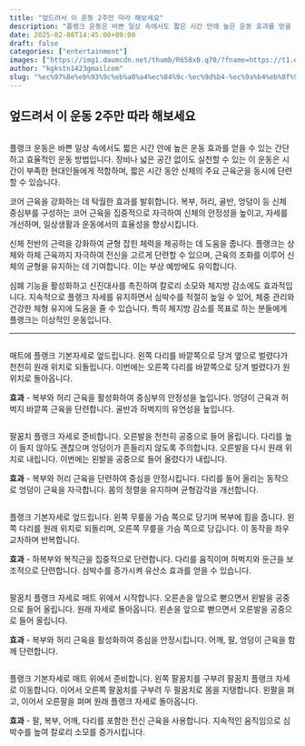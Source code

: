 ```yaml
---
title: "엎드려서 이 운동 2주만 따라 해보세요"
description: "플랭크 운동은 바쁜 일상 속에서도 짧은 시간 안에 높은 운동 효과를 얻을 수 있는 간단하고 효율적인 운동 방법입니다. 장비나 넓은 공간 없이도 실천할 수 있는 이 운동은 시간이 부족한 현대인들에게 적합하며, 짧은 시간 동안 신체의 주요 근육군을 동시에 단련할 수 있습니"
date: 2025-02-08T14:45:00+09:00
draft: false
categories: ["entertainment"]
images: ["https://img1.daumcdn.net/thumb/R658x0.q70/?fname=https://t1.daumcdn.net/news/202502/06/tenbody/20250206174912085qkiz.jpg", "https://t1.daumcdn.net/news/202502/06/tenbody/20250206174912374mnls.gif", "https://t1.daumcdn.net/news/202502/06/tenbody/20250206174912756sfaf.gif", "https://t1.daumcdn.net/news/202502/06/tenbody/20250206174913122dupy.gif", "https://t1.daumcdn.net/news/202502/06/tenbody/20250206174913831sicj.gif"]
author: "kgkstn1423gmailcom"
slug: "%ec%97%8e%eb%93%9c%eb%a0%a4%ec%84%9c-%ec%9d%b4-%ec%9a%b4%eb%8f%99-2%ec%a3%bc%eb%a7%8c-%eb%94%b0%eb%9d%bc-%ed%95%b4%eb%b3%b4%ec%84%b8%ec%9a%94-2"
---
```


<h2 >엎드려서 이 운동 2주만 따라 해보세요</h2> <figure ><img src="https://img1.daumcdn.net/thumb/R658x0.q70/?fname=https://t1.daumcdn.net/news/202502/06/tenbody/20250206174912085qkiz.jpg" alt=""/></figure> <p>플랭크 운동은 바쁜 일상 속에서도 짧은 시간 안에 높은 운동 효과를 얻을 수 있는 간단하고 효율적인 운동 방법입니다. 장비나 넓은 공간 없이도 실천할 수 있는 이 운동은 시간이 부족한 현대인들에게 적합하며, 짧은 시간 동안 신체의 주요 근육군을 동시에 단련할 수 있습니다.</p> <p>코어 근육을 강화하는 데 탁월한 효과를 발휘합니다. 복부, 허리, 골반, 엉덩이 등 신체 중심부를 구성하는 코어 근육을 집중적으로 자극하여 신체의 안정성을 높이고, 자세를 개선하며, 일상생활과 운동에서의 효율성을 향상시킵니다.</p> <p>신체 전반의 근력을 강화하여 균형 잡힌 체력을 제공하는 데 도움을 줍니다. 플랭크는 상체와 하체 근육까지 자극하여 전신을 고르게 단련할 수 있으며, 근육의 조화를 이루어 신체의 균형을 유지하는 데 기여합니다. 이는 부상 예방에도 유익합니다.</p> <p>심폐 기능을 활성화하고 신진대사를 촉진하여 칼로리 소모와 체지방 감소에도 효과적입니다. 지속적으로 플랭크 자세를 유지하면서 심박수를 적절히 높일 수 있어, 체중 관리와 건강한 체형 유지에 도움을 줄 수 있습니다. 특히 체지방 감소를 목표로 하는 분들에게 플랭크는 이상적인 운동입니다.</p> <hr /> <figure ><img src="https://t1.daumcdn.net/news/202502/06/tenbody/20250206174912374mnls.gif" alt=""/></figure> <p>매트에 플랭크 기본자세로 엎드립니다. 왼쪽 다리를 바깥쪽으로 당겨 옆으로 벌렸다가 천천히 원래 위치로 되돌립니다. 이번에는 오른쪽 다리를 바깥쪽으로 당겨 벌렸다가 원위치로 돌아옵니다.</p> <p><strong>효과</strong> - 복부와 허리 근육을 활성화하여 중심부의 안정성을 높입니다. 엉덩이 근육과 허벅지 바깥쪽 근육을 단련합니다. 골반과 허벅지의 유연성을 높입니다.</p> <figure ><img src="https://t1.daumcdn.net/news/202502/06/tenbody/20250206174912756sfaf.gif" alt=""/></figure> <p>팔꿈치 플랭크 자세로 준비합니다. 오른발을 천천히 공중으로 들어 올립니다. 다리를 높이 들지 않아도 괜찮으며 엉덩이가 흔들리지 않도록 주의합니다. 오른발을 다시 원래 위치로 내립니다. 이번에는 왼발을 공중으로 들어 올렸다가 내립니다.</p> <p><strong>효과</strong> - 복부와 허리 근육을 단련하여 중심을 안정시킵니다. 다리를 들어 올리는 동작으로 엉덩이 근육을 자극합니다. 몸의 정렬을 유지하며 균형감각을 개선합니다.</p> <figure ><img src="https://t1.daumcdn.net/news/202502/06/tenbody/20250206174913122dupy.gif" alt=""/></figure> <p>플랭크 기본자세로 엎드립니다. 왼쪽 무릎을 가슴 쪽으로 당기며 복부에 힘을 줍니다. 왼쪽 다리를 원래 위치로 되돌리며, 오른쪽 무릎을 가슴 쪽으로 당깁니다. 이 동작을 좌우 교차하며 반복합니다.</p> <p><strong>효과</strong> - 하복부와 복직근을 집중적으로 단련합니다. 다리를 움직이며 허벅지와 둔근을 보조적으로 단련합니다. 심박수를 증가시켜 유산소 효과를 얻을 수 있습니다.</p> <figure ><img src="https://t1.daumcdn.net/news/202502/06/tenbody/20250206174913831sicj.gif" alt=""/></figure> <p>팔꿈치 플랭크 자세로 매트 위에서 시작합니다. 오른손을 앞으로 뻗으면서 왼발을 공중으로 들어 올립니다. 원래 자세로 돌아옵니다. 왼손을 앞으로 뻗으면서 오른발을 공중으로 들어 올립니다.</p> <p><strong>효과</strong> - 복부와 허리 근육을 활성화하여 중심을 안정시킵니다. 어깨, 팔, 엉덩이 근육을 함께 단련합니다.</p> <figure ><img src="https://t1.daumcdn.net/news/202502/06/tenbody/20250206174914222ifdl.gif" alt=""/></figure> <p>플랭크 기본자세로 매트 위에서 준비합니다. 왼쪽 팔꿈치를 구부려 팔꿈치 플랭크 자세로 이동합니다. 이어서 오른쪽 팔꿈치를 구부려 두 팔꿈치로 몸을 지탱합니다. 왼팔을 펴고, 이어서 오른팔을 펴며 원래 플랭크 자세로 돌아옵니다.</p> <p><strong>효과</strong> - 팔, 복부, 어깨, 다리를 포함한 전신 근육을 사용합니다. 지속적인 움직임으로 심박수를 높여 칼로리 소모를 증가시킵니다.</p>